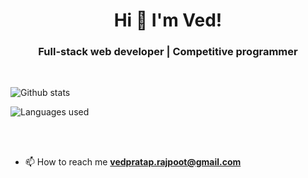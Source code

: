 <h1 align="center">Hi 👋 I'm Ved!</h1>
<h3 align="center">Full-stack web developer | Competitive programmer </h3>
<br>
<!--
**ved-rajpoot/ved-rajpoot** is a ✨ _special_ ✨ repository because its `README.md` (this file) appears on your GitHub profile.

Here are some ideas to get you started:

- 🔭 I’m currently working on ...
- 🌱 I’m currently learning ...
- 👯 I’m looking to collaborate on ...
- 🤔 I’m looking for help with ...
- 💬 Ask me about ...
- 📫 How to reach me: ...
- 😄 Pronouns: ...
- ⚡ Fun fact: ...
-->



<!-- <code><img height="20" src="https://raw.githubusercontent.com/github/explore/80688e429a7d4ef2fca1e82350fe8e3517d3494d/topics/javascript/javascript.png"></code> -->
<!-- <code><img height="20" src="https://raw.githubusercontent.com/github/explore/80688e429a7d4ef2fca1e82350fe8e3517d3494d/topics/react/react.png"></code> -->
<!-- <code><img height="20" src="https://raw.githubusercontent.com/github/explore/80688e429a7d4ef2fca1e82350fe8e3517d3494d/topics/nodejs/nodejs.png"></code> -->
<!-- <code><img height="20" src="https://raw.githubusercontent.com/github/explore/5c058a388828bb5fde0bcafd4bc867b5bb3f26f3/topics/cpp/cpp.png"></code> -->
<!-- <code><img height="20" src="https://raw.githubusercontent.com/github/explore/80688e429a7d4ef2fca1e82350fe8e3517d3494d/topics/bootstrap/bootstrap.png"></code>     -->


![Github stats](https://github-readme-stats-beryl.vercel.app/api?username=ved-rajpoot&show_icons=true&title_color=fff&icon_color=79ff97&text_color=9f9f9f&bg_color=151515)

![Languages used](https://github-readme-stats.vercel.app/api/top-langs/?username=ved-rajpoot&layout=compact&show_icons=true&title_color=fff&icon_color=79ff97&text_color=9f9f9f&bg_color=151515)


<br />
<br />

<!-- <a href="https://twitter.com/ved-rajpoot"> -->
<!--   <img align="right" alt="vedimg | Twitter" width="21px" src="https://raw.githubusercontent.com/anuraghazra/anuraghazra/master/assets/twitter.svg" /> -->
<!-- </a> -->
<!-- <a href="https://codesandbox.io/u/anuraghazra"> -->
<!--   <img align="right" alt="Anurag Hazra | CodeSandbox" width="20px" src="https://raw.githubusercontent.com/anuraghazra/anuraghazra/master/assets/codesandbox.svg" /> -->
<!-- </a> -->


<!-- <h3 align="left">Connect with me:</h3>

<a href="mailto:vedbannarajpoot@gmail.com"><img height='25' src="https://img.shields.io/badge/e‑mail-D14836.svg?style=for-the-badge&logo=GMail&logoColor=white"/></a>
<a href="https://www.linkedin.com/in/ved-pratap-singh-rajpoot-34a7b91b2/"><img height='25' src="https://img.shields.io/badge/linkedin-1771E6.svg?style=for-the-badge&logo=linkedin&logoColor=white"/></a>
<a href="https://instagram.com/ved_._.___"><img height='25' src="https://img.shields.io/badge/instagram-E4405F.svg?style=for-the-badge&logo=instagram&logoColor=white"/></a>
<a href=""><img height='25' src="https://img.shields.io/badge/facebook-0077B5.svg?style=for-the-badge&logo=facebook&logoColor=white"/></a>
<a href=""><img height='25' src="https://img.shields.io/badge/twitter-1DA1F2.svg?style=for-the-badge&logo=twitter&logoColor=white"/></a>
 -->

- 📫 How to reach me **vedpratap.rajpoot@gmail.com**
